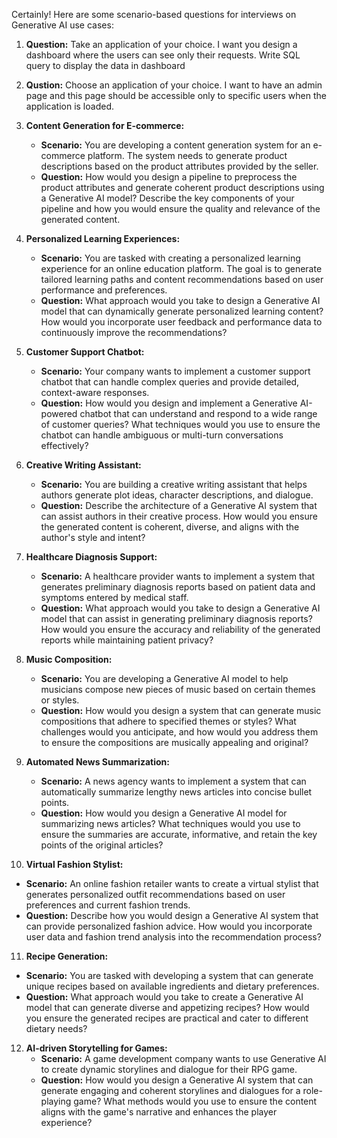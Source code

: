 Certainly! Here are some scenario-based questions for interviews on Generative AI use cases:

1. **Question:** Take an application of your choice. I want you design a dashboard where the users can see only their requests. Write SQL query to display the data in dashboard

2. **Qustion:** Choose an application of your choice. I want to have an admin page and this page should be accessible only to specific users when the application is loaded.

3. **Content Generation for E-commerce:**
   - **Scenario:** You are developing a content generation system for an e-commerce platform. The system needs to generate product descriptions based on the product attributes provided by the seller.
   - **Question:** How would you design a pipeline to preprocess the product attributes and generate coherent product descriptions using a Generative AI model? Describe the key components of your pipeline and how you would ensure the quality and relevance of the generated content.

4. **Personalized Learning Experiences:**
   - **Scenario:** You are tasked with creating a personalized learning experience for an online education platform. The goal is to generate tailored learning paths and content recommendations based on user performance and preferences.
   - **Question:** What approach would you take to design a Generative AI model that can dynamically generate personalized learning content? How would you incorporate user feedback and performance data to continuously improve the recommendations?

5. **Customer Support Chatbot:**
   - **Scenario:** Your company wants to implement a customer support chatbot that can handle complex queries and provide detailed, context-aware responses.
   - **Question:** How would you design and implement a Generative AI-powered chatbot that can understand and respond to a wide range of customer queries? What techniques would you use to ensure the chatbot can handle ambiguous or multi-turn conversations effectively?

6. **Creative Writing Assistant:**
   - **Scenario:** You are building a creative writing assistant that helps authors generate plot ideas, character descriptions, and dialogue.
   - **Question:** Describe the architecture of a Generative AI system that can assist authors in their creative process. How would you ensure the generated content is coherent, diverse, and aligns with the author's style and intent?

7. **Healthcare Diagnosis Support:**
   - **Scenario:** A healthcare provider wants to implement a system that generates preliminary diagnosis reports based on patient data and symptoms entered by medical staff.
   - **Question:** What approach would you take to design a Generative AI model that can assist in generating preliminary diagnosis reports? How would you ensure the accuracy and reliability of the generated reports while maintaining patient privacy?

8. **Music Composition:**
   - **Scenario:** You are developing a Generative AI model to help musicians compose new pieces of music based on certain themes or styles.
   - **Question:** How would you design a system that can generate music compositions that adhere to specified themes or styles? What challenges would you anticipate, and how would you address them to ensure the compositions are musically appealing and original?

9. **Automated News Summarization:**
   - **Scenario:** A news agency wants to implement a system that can automatically summarize lengthy news articles into concise bullet points.
   - **Question:** How would you design a Generative AI model for summarizing news articles? What techniques would you use to ensure the summaries are accurate, informative, and retain the key points of the original articles?

10. **Virtual Fashion Stylist:**
   - **Scenario:** An online fashion retailer wants to create a virtual stylist that generates personalized outfit recommendations based on user preferences and current fashion trends.
   - **Question:** Describe how you would design a Generative AI system that can provide personalized fashion advice. How would you incorporate user data and fashion trend analysis into the recommendation process?

11. **Recipe Generation:**
   - **Scenario:** You are tasked with developing a system that can generate unique recipes based on available ingredients and dietary preferences.
   - **Question:** What approach would you take to create a Generative AI model that can generate diverse and appetizing recipes? How would you ensure the generated recipes are practical and cater to different dietary needs?

12. **AI-driven Storytelling for Games:**
    - **Scenario:** A game development company wants to use Generative AI to create dynamic storylines and dialogue for their RPG game.
    - **Question:** How would you design a Generative AI system that can generate engaging and coherent storylines and dialogues for a role-playing game? What methods would you use to ensure the content aligns with the game's narrative and enhances the player experience?
